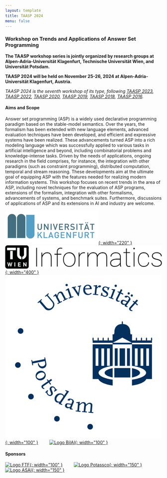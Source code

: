 ```yaml
---
layout: template
title: TAASP 2024
menu: false
---
```


### Workshop on Trends and Applications of Answer Set Programming

**The TAASP workshop series is jointly organized by research groups at Alpen-Adria-Universität Klagenfurt, Technische Universität Wien, and Universität Potsdam.**

**TAASP 2024 will be held on November 25-26, 2024 at Alpen-Adria-Universität Klagenfurt, Austria.**

_TAASP 2024 is the seventh workshop of its type, following [TAASP 2023](http://www.kr.tuwien.ac.at/events/taasp23/), [TAASP 2022](http://www.kr.tuwien.ac.at/events/taasp22/), [TAASP 2020](http://www.kr.tuwien.ac.at/events/taasp20/), [TAASP 2019](http://www.kr.tuwien.ac.at/events/taasp19/), [TAASP 2018](http://www.kr.tuwien.ac.at/events/taasp18/), [TAASP 2016](http://www.kr.tuwien.ac.at/events/taasp16/)._

#### Aims and Scope
Answer set programming (ASP) is a widely used declarative programming paradigm based on the stable-model semantics. Over the years, the formalism has been extended with new language elements, advanced evaluation techniques have been developed, and efficient and expressive systems have been realized. These advancements turned ASP into a rich modeling language which was successfully applied to various tasks in artificial intelligence and beyond, including combinatorial problems and knowledge-intense tasks. Driven by the needs of applications, ongoing research in the field comprises, for instance, the integration with other paradigms (such as constraint programming), distributed computation, temporal and stream reasoning. These developments aim at the ultimate goal of equipping ASP with the features needed for realizing modern information systems. This workshop focuses on recent trends in the area of ASP, including novel techniques for the evaluation of ASP programs, extensions of the formalism, integration with other formalisms, advancements of systems, and benchmark suites. Furthermore, discussions of applications of ASP and its extensions in AI and industry are welcome.

<a href="https://www.aau.at/">![Logo of the AAU Klagenfurt](/assets/images/aau-logo.png){: width="220" }</a>  &emsp;&emsp;
<a href="https://informatics.tuwien.ac.at/">![Logo of the TU Wien Informatics](/assets/images/tuwien-informatics.png){: width="400" }</a>  &emsp;&emsp;
<a href="https://www.uni-potsdam.de/de/">![Logo of the Uni Potsdam](/assets/images/potsdam_logo.jpg){: width="100" }</a> &emsp;&emsp;
<a href="https://www.bilateral-ai.net/">![Logo BilAI](/assets/images/bilai_logo.jpg){: width="100" }</a> 

#### Sponsors

<a href="https://www.ftf.or.at/">![Logo FTF](/assets/images/ftf_logo.png){: width="100" }</a> &emsp;&emsp;
<a href="https://www.potassco.com/">![Logo Potassco](/assets/images/potassco_logo.jpg){: width="150" }</a> &emsp;&emsp;
<a href="https://www.asai.ac.at/en/">![Logo ASAI](/assets/images/asai.png){: width="150" }</a>